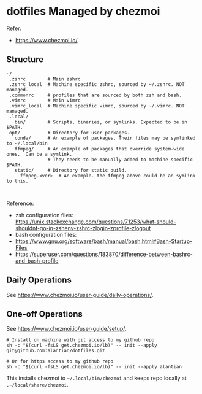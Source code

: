 # dotfiles Managed by chezmoi

Refer:

- https://www.chezmoi.io/



## Structure

```
~/
 .zshrc        # Main zshrc
 .zshrc_local  # Machine specific zshrc, sourced by ~/.zshrc. NOT managed.
 .commonrc     # profiles that are sourced by both zsh and bash.
 .vimrc        # Main vimrc
 .vimrc_local  # Machine specific vimrc, sourced by ~/.vimrc. NOT managed.
 .local/
   bin/        # Scripts, binaries, or symlinks. Expected to be in $PATH.
 opt/          # Directory for user packages.
   conda/      # An example of packages. Their files may be symlinked to ~/.local/bin
   ffmpeg/     # An example of packages that override system-wide ones.  Can be a symlink.
               # They needs to be manually added to machine-specific $PATH.
   static/     # Directory for static build.
     ffmpeg-<ver>  # An example. the ffmpeg above could be an symlink to this.

    
```


Reference:
  - zsh configuration files: <https://unix.stackexchange.com/questions/71253/what-should-shouldnt-go-in-zshenv-zshrc-zlogin-zprofile-zlogout>
  - bash configuration files: 
  -  <https://www.gnu.org/software/bash/manual/bash.html#Bash-Startup-Files>
  -  <https://superuser.com/questions/183870/difference-between-bashrc-and-bash-profile>

## Daily Operations

See <https://www.chezmoi.io/user-guide/daily-operations/>.

## One-off Operations 

See <https://www.chezmoi.io/user-guide/setup/>.

```
# Install on machine with git access to my github repo
sh -c "$(curl -fsLS get.chezmoi.io/lb)" -- init --apply git@github.com:alantian/dotfiles.git

# Or for https access to my github repo
sh -c "$(curl -fsLS get.chezmoi.io/lb)" -- init --apply alantian
```

This installs chezmoi to `~/.local/bin/chezmoi` and keeps repo locally at `.~/local/share/chezmoi`.
